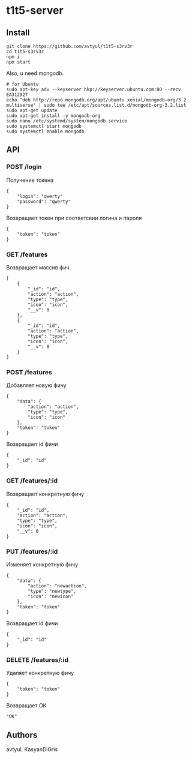 # t1t5-server

## Install
```
git clone https://github.com/avtyul/t1t5-s3rv3r
cd t1t5-s3rv3r
npm i
npm start
```

Also, u need mongodb.

```
# for Ubuntu
sudo apt-key adv --keyserver hkp://keyserver.ubuntu.com:80 --recv EA312927
echo "deb http://repo.mongodb.org/apt/ubuntu xenial/mongodb-org/3.2 multiverse" | sudo tee /etc/apt/sources.list.d/mongodb-org-3.2.list
sudo apt-get update
sudo apt-get install -y mongodb-org
sudo nano /etc/systemd/system/mongodb.service
sudo systemctl start mongodb
sudo systemctl enable mongodb
```

## API

### POST /login
Получение токена
```
{
    "login": "qwerty"
    "password": "qwerty"
}
```
Возвращает токен при соответсвии логина и пароля
```
{
    "token": "token"
}
```

### GET /features
Возвращает массив фич.
```
[
    {
        "_id": "id",
        "action": "action",
        "type": "type",
        "icon": "icon",
        "__v": 0
    },
    {
        "_id": "id",
        "action": "action",
        "type": "type",
        "icon": "icon",
        "__v": 0
    }
]
```

### POST /features
Добавляет новую фичу
```
{
    "data": {
        "action": "action",
        "type": "type",
        "icon": "icon"
    },
    "token": "token"
}
```
Возвращает id фичи
```
{
    "_id": "id"
}
```

### GET /features/:id
Возвращает конкретную фичу
```
{
    "_id": "id",
    "action": "action",
    "type": "type",
    "icon": "icon",
    "__v": 0
}
```

### PUT /features/:id
Изменяет конкретную фичу
```
{
    "data": {
        "action": "newaction",
        "type": "newtype",
        "icon": "newicon"
    },
    "token": "token"
}
```
Возвращает id фичи
```
{
    "_id": "id"
}
```

### DELETE /features/:id
Удаляет конкретную фичу
```
{
    "token": "token"
}
```
Возвращает ОК
```
"OK"
```

## Authors
avtyul, KasyanDiGris
